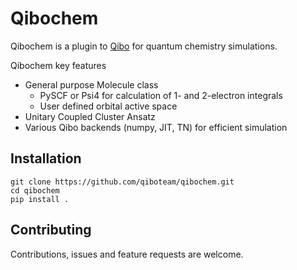 # Qibochem

Qibochem is a plugin to [Qibo](https://github.com/qiboteam/qibo) for quantum chemistry simulations.

Qibochem key features

* General purpose Molecule class
  * PySCF or Psi4 for calculation of 1- and 2-electron integrals
  * User defined orbital active space
* Unitary Coupled Cluster Ansatz
* Various Qibo backends (numpy, JIT, TN) for efficient simulation

## Installation

```
git clone https://github.com/qiboteam/qibochem.git
cd qibochem
pip install .
```

## Contributing

Contributions, issues and feature requests are welcome.


